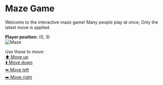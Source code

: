 # Maze Game  
Welcome to the interactive maze game! Many people play at once, Only the latest move is applied.

**Player position:** (0, 3)  
![Maze](https://github-maze-game.vercel.app/images/pos_0_3.png?t=1760674633558)

Use these to move:  
[⬆️ Move up](https://github-maze-game.vercel.app/move/0_3_w)  
[⬇️ Move down](https://github-maze-game.vercel.app/move/0_3_s)  
[⬅️ Move left](https://github-maze-game.vercel.app/move/0_3_a)  
[➡️ Move right](https://github-maze-game.vercel.app/move/0_3_d)
